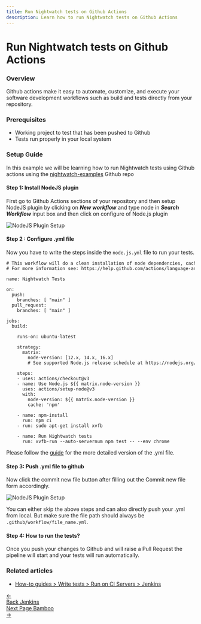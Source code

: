 ```yaml
---
title: Run Nightwatch tests on Github Actions
description: Learn how to run Nightwatch tests on Github Actions
---
```


<div class="page-header"><h1>Run Nightwatch tests on Github Actions</h1></div>

### Overview

Github actions make it easy to automate, customize, and execute your software development workflows such as build and tests directly from your repository.

### Prerequisites
- Working project to test that has been pushed to Github
- Tests run properly in your local system

### Setup Guide
In this example we will be learning how to run Nightwatch tests using Github actions using the [nightwatch-examples](https://github.com/nightwatchjs/nightwatch-examples) Github repo


#### Step 1: Install NodeJS plugin
First go to Github Actions sections of your repository and then setup NodeJS plugin by clicking on ***New workflow*** and type node in ***Search Workflow*** input box and then click on configure of Node.js plugin

![NodeJS Plugin Setup](https://user-images.githubusercontent.com/94462364/184714630-2e37d060-22c3-41e8-9fbf-8102bafb7986.png)

#### Step 2 : Configure .yml file
Now you have to write the steps inside the `node.js.yml` file to run your tests. 

<pre><code class="yml" style="white-space: pre;"># This workflow will do a clean installation of node dependencies, cache/restore them, build the source code and run tests across different versions of node
# For more information see: https://help.github.com/actions/language-and-framework-guides/using-nodejs-with-github-actions

name: Nightwatch Tests

on:
  push:
    branches: [ "main" ]
  pull_request:
    branches: [ "main" ]

jobs:
  build:

    runs-on: ubuntu-latest

    strategy:
      matrix:
        node-version: [12.x, 14.x, 16.x]
        # See supported Node.js release schedule at https://nodejs.org/en/about/releases/

    steps:
    - uses: actions/checkout@v3
    - name: Use Node.js ${{ matrix.node-version }}
      uses: actions/setup-node@v3
      with:
        node-version: ${{ matrix.node-version }}
        cache: 'npm'

    - name: npm-install
      run: npm ci
    - run: sudo apt-get install xvfb

    - name: Run Nightwatch tests
      run: xvfb-run --auto-servernum npm test -- --env chrome</code></pre>

Please follow the [guide](https://github.com/harshit-bs/nightwatch-examples/blob/main/.github/workflows/node.js.yml) for the more detailed version of the .yml file.

#### Step 3: Push .yml file to github
Now click the commit new file button after filling out the Commit new file form accordingly. 

![NodeJS Plugin Setup](https://user-images.githubusercontent.com/94462364/184713836-7311a0be-b8b3-4ed3-baa6-7075ef091786.png)

You can either skip the above steps and can also directly push your .yml from local. But make sure the file path should always be `.github/workflow/file_name.yml`.
 
#### Step 4: How to run the tests?
Once you push your changes to Github and will raise a Pull Request the pipeline will start and your tests will run automatically.


### Related articles
 
- [How-to guides > Write tests > Run on CI Servers > Jenkins ](/guide/ci-integrations/run-nightwatch-on-jenkins.html)

<div class="doc-pagination pt-40">
  <div class="previous">
    <a href="/guide/ci-integrations/run-nightwatch-on-jenkins.html">
      <span>←</span>
        <div class="d-flex flex-column">
          <span class="smallT">Back</span>
          <span class="bigT">Jenkins</span>
        </div>
    </a>
  </div>
  <div class="next">
    <a href="/guide/ci-integrations/run-nightwatch-on-bamboo.html">
        <div class="d-flex flex-column">
          <span class="smallT">Next Page</span>
          <span class="bigT">Bamboo</span>
        </div>
        <span>→</span>
    </a>
  </div>
</div>